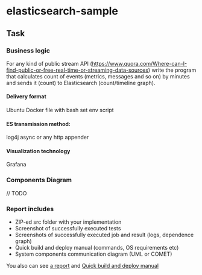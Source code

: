 # elasticsearch-sample

## Task

### Business logic

For any kind of public stream API (https://www.quora.com/Where-can-I-find-public-or-free-real-time-or-streaming-data-sources) 
write the program that calculates count of events (metrics, messages and so on) 
by minutes and sends it (count) to Elasticsearch (count/timeline graph).

#### Delivery format

Ubuntu Docker file with bash set env script

#### ES transmission method:

log4j async or any http appender

#### Visualization technology

Grafana

### Components Diagram

// TODO

### Report includes

* ZIP-ed src folder with your implementation
* Screenshot of successfully executed tests
* Screenshots of successfully executed job and result (logs, dependence graph)
* Quick build and deploy manual (commands, OS requirements etc)
* System components communication diagram (UML or COMET)

You also can see [a report](docs/Report.md) and
[Quick build and deploy manual](docs/Guide.md)